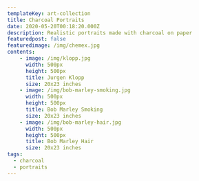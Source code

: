 ```yaml
---
templateKey: art-collection
title: Charcoal Portraits
date: 2020-05-20T00:18:20.000Z
description: Realistic portraits made with charcoal on paper
featuredpost: false
featuredimage: /img/chemex.jpg
contents:
    - image: /img/klopp.jpg
      width: 500px
      height: 500px
      title: Jurgen Klopp
      size: 20x23 inches
    - image: /img/bob-marley-smoking.jpg
      width: 500px
      height: 500px
      title: Bob Marley Smoking
      size: 20x23 inches
    - image: /img/bob-marley-hair.jpg
      width: 500px
      height: 500px
      title: Bob Marley Hair
      size: 20x23 inches
tags:
  - charcoal
  - portraits
---
```

